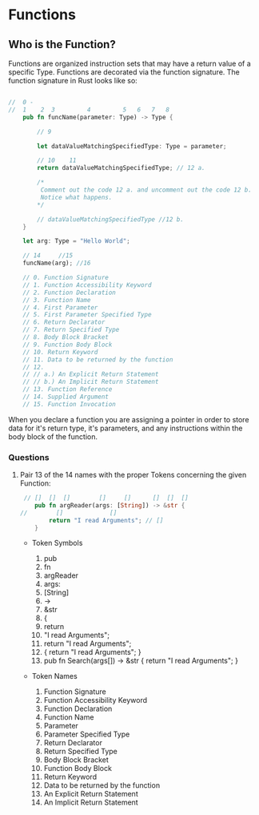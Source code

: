 # Functions

## Who is the Function?

Functions are organized instruction sets that may have a return value of a specific Type. Functions are decorated via the function signature. The function signature in Rust looks like so:

```rust

//  0 -
//  1    2  3         4         5   6   7   8
    pub fn funcName(parameter: Type) -> Type {

        // 9

        let dataValueMatchingSpecifiedType: Type = parameter;

        // 10    11
        return dataValueMatchingSpecifiedType; // 12 a.

        /*
         Comment out the code 12 a. and uncomment out the code 12 b.
         Notice what happens.
        */

        // dataValueMatchingSpecifiedType //12 b.
    }

    let arg: Type = "Hello World";

    // 14     //15
    funcName(arg); //16

    // 0. Function Signature
    // 1. Function Accessibility Keyword
    // 2. Function Declaration
    // 3. Function Name
    // 4. First Parameter
    // 5. First Parameter Specified Type
    // 6. Return Declarator
    // 7. Return Specified Type
    // 8. Body Block Bracket
    // 9. Function Body Block
    // 10. Return Keyword
    // 11. Data to be returned by the function
    // 12.
    // // a.) An Explicit Return Statement
    // // b.) An Implicit Return Statement
    // 13. Function Reference
    // 14. Supplied Argument
    // 15. Function Invocation
```

When you declare a function you are assigning a pointer in order to store data for it's return type, it's parameters, and any instructions within the body block of the function.

### Questions

1. Pair 13 of the 14 names with the proper Tokens concerning the given Function:

   ```Rust
    // []  []  []        []     []      []  []  []
       pub fn argReader(args: [String]) -> &str {
   //        []             []
           return "I read Arguments"; // []
       }
   ```

   - Token Symbols

     1. pub
     2. fn
     3. argReader
     4. args:
     5. [String]
     6. ->
     7. &str
     8. {
     9. return
     10. "I read Arguments";
     11. return "I read Arguments";
     12. { return "I read Arguments"; }
     13. pub fn Search(args[]) -> &str { return "I read Arguments"; }

   - Token Names

     1. Function Signature
     2. Function Accessibility Keyword
     3. Function Declaration
     4. Function Name
     5. Parameter
     6. Parameter Specified Type
     7. Return Declarator
     8. Return Specified Type
     9. Body Block Bracket
     10. Function Body Block
     11. Return Keyword
     12. Data to be returned by the function
     13. An Explicit Return Statement
     14. An Implicit Return Statement
